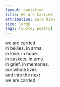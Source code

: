 ```yaml
---
layout: quotation
title: We Are Carried
attribution: Sara Rian
size: large
tags: [quote, poetry]
---
```


we are carried.  
in bellies. in arms.  
in love. in hope.  
in caskets. in urns.  
in grief. in memories.  
our whole lives  
and into the next  
we are carried  
